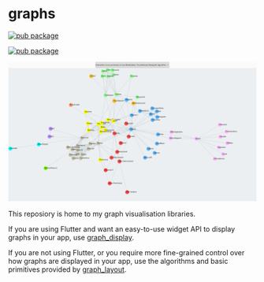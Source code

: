 # graphs

[![pub package](https://img.shields.io/pub/v/graph_layout.svg)](https://pub.dev/packages/graph_layout)

[![pub package](https://img.shields.io/pub/v/graph_display.svg)](https://pub.dev/packages/graph_display)

![image](./graph_display/example/screenshots/jean_demo.png)

This reposiory is home to my graph visualisation libraries.

If you are using Flutter and want an easy-to-use widget API to display graphs in your app, use [graph_display](./graph_display).

If you are not using Flutter, or you require more fine-grained control over how graphs are displayed in your app, use the algorithms and basic primitives provided by [graph_layout](./graph_layout).


